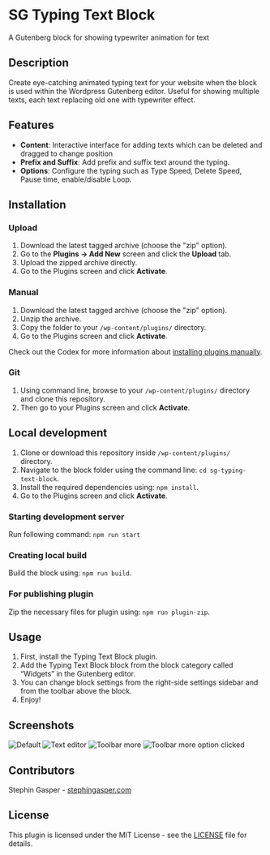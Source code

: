 # SG Typing Text Block

A Gutenberg block for showing typewriter animation for text

## Description

Create eye-catching animated typing text for your website when the block is used within the Wordpress Gutenberg editor. Useful for showing multiple texts, each text replacing old one with typewriter effect.

## Features

- **Content**: Interactive interface for adding texts which can be deleted and dragged to change position
- **Prefix and Suffix**: Add prefix and suffix text around the typing.
- **Options**: Configure the typing such as Type Speed, Delete Speed, Pause time, enable/disable Loop.

## Installation

### Upload

1. Download the latest tagged archive (choose the "zip" option).
2. Go to the **Plugins -> Add New** screen and click the **Upload** tab.
3. Upload the zipped archive directly.
4. Go to the Plugins screen and click **Activate**.

### Manual

1. Download the latest tagged archive (choose the "zip" option).
2. Unzip the archive.
3. Copy the folder to your `/wp-content/plugins/` directory.
4. Go to the Plugins screen and click **Activate**.

Check out the Codex for more information about [installing plugins manually](http://codex.wordpress.org/Managing_Plugins#Manual_Plugin_Installation).

### Git

1. Using command line, browse to your `/wp-content/plugins/` directory and clone this repository.
2. Then go to your Plugins screen and click **Activate**.

## Local development

1. Clone or download this repository inside `/wp-content/plugins/` directory.
2. Navigate to the block folder using the command line: `cd sg-typing-text-block`.
3. Install the required dependencies using: `npm install`.
4. Go to the Plugins screen and click **Activate**.

### Starting development server

Run following command: `npm run start`

### Creating local build

Build the block using: `npm run build`.

### For publishing plugin

Zip the necessary files for plugin using: `npm run plugin-zip`.

## Usage

1. First, install the Typing Text Block plugin.
2. Add the Typing Text Block block from the block category called “Widgets” in the Gutenberg editor.
3. You can change block settings from the right-side settings sidebar and from the toolbar above the block.
4. Enjoy!

## Screenshots

![Default](https://i.postimg.cc/d1zJvd1v/Default-view.png)
![Text editor](https://i.postimg.cc/pdLWBR4N/text-editor.png)
![Toolbar more](https://i.postimg.cc/65t8FJG3/toolbar-more.png)
![Toolbar more option clicked](https://i.postimg.cc/wB46fnY1/toolbar-more-option-clicked.png)

## Contributors

Stephin Gasper - [stephingasper.com](https://stephin-gasper.vercel.app/)

## License

This plugin is licensed under the MIT License - see the [LICENSE](LICENSE) file for details.
